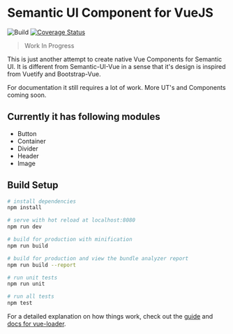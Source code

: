 # Semantic UI Component for VueJS

![Build](https://travis-ci.org/HandOfGod94/vue-semantic.svg?branch=master)
[![Coverage Status](https://coveralls.io/repos/github/HandOfGod94/vue-semantic/badge.svg?branch=master)](https://coveralls.io/github/HandOfGod94/vue-semantic?branch=master)

> Work In Progress

This is just another attempt to create native Vue Components for
Semantic UI. It is different from Semantic-UI-Vue in a sense that
it's design is inspired from Vuetify and Bootstrap-Vue.

For documentation it still requires a lot of work.
More UT's and Components coming soon.

## Currently it has following modules
* Button
* Container
* Divider
* Header
* Image

## Build Setup

``` bash
# install dependencies
npm install

# serve with hot reload at localhost:8080
npm run dev

# build for production with minification
npm run build

# build for production and view the bundle analyzer report
npm run build --report

# run unit tests
npm run unit

# run all tests
npm test
```

For a detailed explanation on how things work, check out the [guide](http://vuejs-templates.github.io/webpack/) and [docs for vue-loader](http://vuejs.github.io/vue-loader).
